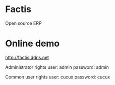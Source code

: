# Factis
Open source ERP

# Online demo
http://factis.ddns.net

Administrator rights
user: admin
password: admin 

Common user rights
user: cucux
password: cucux
